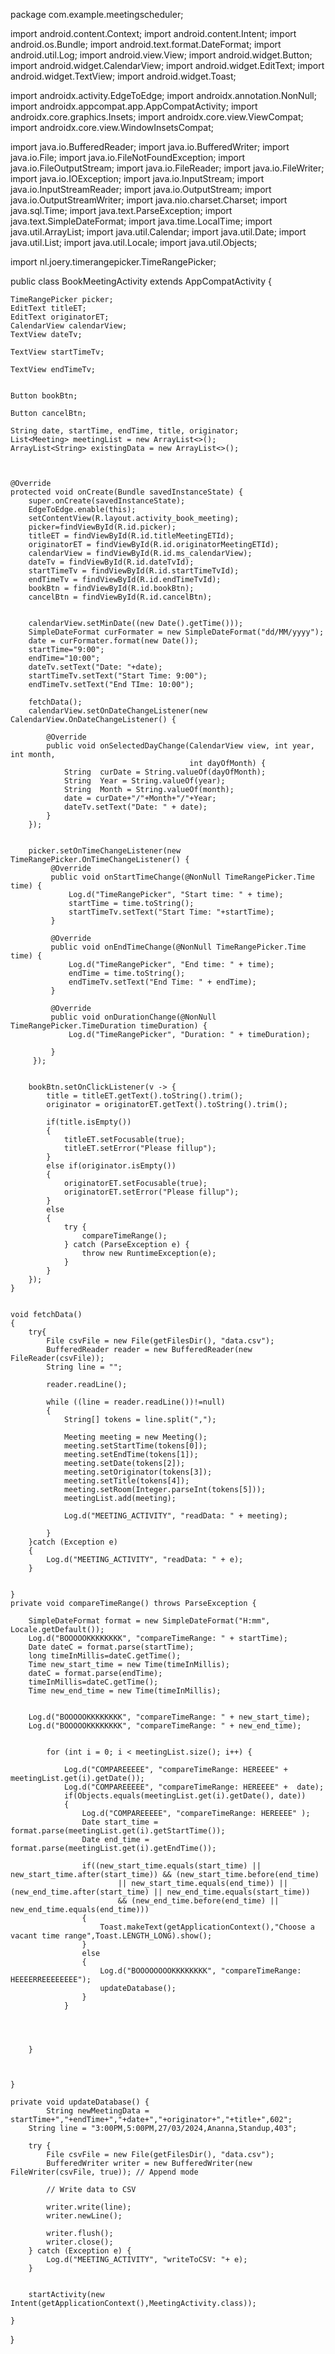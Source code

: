 
package com.example.meetingscheduler;

import android.content.Context;
import android.content.Intent;
import android.os.Bundle;
import android.text.format.DateFormat;
import android.util.Log;
import android.view.View;
import android.widget.Button;
import android.widget.CalendarView;
import android.widget.EditText;
import android.widget.TextView;
import android.widget.Toast;

import androidx.activity.EdgeToEdge;
import androidx.annotation.NonNull;
import androidx.appcompat.app.AppCompatActivity;
import androidx.core.graphics.Insets;
import androidx.core.view.ViewCompat;
import androidx.core.view.WindowInsetsCompat;

import java.io.BufferedReader;
import java.io.BufferedWriter;
import java.io.File;
import java.io.FileNotFoundException;
import java.io.FileOutputStream;
import java.io.FileReader;
import java.io.FileWriter;
import java.io.IOException;
import java.io.InputStream;
import java.io.InputStreamReader;
import java.io.OutputStream;
import java.io.OutputStreamWriter;
import java.nio.charset.Charset;
import java.sql.Time;
import java.text.ParseException;
import java.text.SimpleDateFormat;
import java.time.LocalTime;
import java.util.ArrayList;
import java.util.Calendar;
import java.util.Date;
import java.util.List;
import java.util.Locale;
import java.util.Objects;

import nl.joery.timerangepicker.TimeRangePicker;

public class BookMeetingActivity extends AppCompatActivity {

    TimeRangePicker picker;
    EditText titleET;
    EditText originatorET;
    CalendarView calendarView;
    TextView dateTv;

    TextView startTimeTv;

    TextView endTimeTv;


    Button bookBtn;

    Button cancelBtn;

    String date, startTime, endTime, title, originator;
    List<Meeting> meetingList = new ArrayList<>();
    ArrayList<String> existingData = new ArrayList<>();



    @Override
    protected void onCreate(Bundle savedInstanceState) {
        super.onCreate(savedInstanceState);
        EdgeToEdge.enable(this);
        setContentView(R.layout.activity_book_meeting);
        picker=findViewById(R.id.picker);
        titleET = findViewById(R.id.titleMeetingETId);
        originatorET = findViewById(R.id.originatorMeetingETId);
        calendarView = findViewById(R.id.ms_calendarView);
        dateTv = findViewById(R.id.dateTvId);
        startTimeTv = findViewById(R.id.startTimeTvId);
        endTimeTv = findViewById(R.id.endTimeTvId);
        bookBtn = findViewById(R.id.bookBtn);
        cancelBtn = findViewById(R.id.cancelBtn);


        calendarView.setMinDate((new Date().getTime()));
        SimpleDateFormat curFormater = new SimpleDateFormat("dd/MM/yyyy");
        date = curFormater.format(new Date());
        startTime="9:00";
        endTime="10:00";
        dateTv.setText("Date: "+date);
        startTimeTv.setText("Start Time: 9:00");
        endTimeTv.setText("End TIme: 10:00");

        fetchData();
        calendarView.setOnDateChangeListener(new CalendarView.OnDateChangeListener() {

            @Override
            public void onSelectedDayChange(CalendarView view, int year, int month,
                                            int dayOfMonth) {
                String  curDate = String.valueOf(dayOfMonth);
                String  Year = String.valueOf(year);
                String  Month = String.valueOf(month);
                date = curDate+"/"+Month+"/"+Year;
                dateTv.setText("Date: " + date);
            }
        });


        picker.setOnTimeChangeListener(new TimeRangePicker.OnTimeChangeListener() {
             @Override
             public void onStartTimeChange(@NonNull TimeRangePicker.Time time) {
                 Log.d("TimeRangePicker", "Start time: " + time);
                 startTime = time.toString();
                 startTimeTv.setText("Start Time: "+startTime);
             }

             @Override
             public void onEndTimeChange(@NonNull TimeRangePicker.Time time) {
                 Log.d("TimeRangePicker", "End time: " + time);
                 endTime = time.toString();
                 endTimeTv.setText("End Time: " + endTime);
             }

             @Override
             public void onDurationChange(@NonNull TimeRangePicker.TimeDuration timeDuration) {
                 Log.d("TimeRangePicker", "Duration: " + timeDuration);

             }
         });


        bookBtn.setOnClickListener(v -> {
            title = titleET.getText().toString().trim();
            originator = originatorET.getText().toString().trim();

            if(title.isEmpty())
            {
                titleET.setFocusable(true);
                titleET.setError("Please fillup");
            }
            else if(originator.isEmpty())
            {
                originatorET.setFocusable(true);
                originatorET.setError("Please fillup");
            }
            else
            {
                try {
                    compareTimeRange();
                } catch (ParseException e) {
                    throw new RuntimeException(e);
                }
            }
        });
    }


    void fetchData()
    {
        try{
            File csvFile = new File(getFilesDir(), "data.csv");
            BufferedReader reader = new BufferedReader(new FileReader(csvFile));
            String line = "";

            reader.readLine();

            while ((line = reader.readLine())!=null)
            {
                String[] tokens = line.split(",");

                Meeting meeting = new Meeting();
                meeting.setStartTime(tokens[0]);
                meeting.setEndTime(tokens[1]);
                meeting.setDate(tokens[2]);
                meeting.setOriginator(tokens[3]);
                meeting.setTitle(tokens[4]);
                meeting.setRoom(Integer.parseInt(tokens[5]));
                meetingList.add(meeting);

                Log.d("MEETING_ACTIVITY", "readData: " + meeting);

            }
        }catch (Exception e)
        {
            Log.d("MEETING_ACTIVITY", "readData: " + e);
        }


    }
    private void compareTimeRange() throws ParseException {

        SimpleDateFormat format = new SimpleDateFormat("H:mm", Locale.getDefault());
        Log.d("BOOOOOKKKKKKKK", "compareTimeRange: " + startTime);
        Date dateC = format.parse(startTime);
        long timeInMillis=dateC.getTime();
        Time new_start_time = new Time(timeInMillis);
        dateC = format.parse(endTime);
        timeInMillis=dateC.getTime();
        Time new_end_time = new Time(timeInMillis);


        Log.d("BOOOOOKKKKKKKK", "compareTimeRange: " + new_start_time);
        Log.d("BOOOOOKKKKKKKK", "compareTimeRange: " + new_end_time);


            for (int i = 0; i < meetingList.size(); i++) {

                Log.d("COMPAREEEEE", "compareTimeRange: HEREEEE" +  meetingList.get(i).getDate());
                Log.d("COMPAREEEEE", "compareTimeRange: HEREEEE" +  date);
                if(Objects.equals(meetingList.get(i).getDate(), date))
                {
                    Log.d("COMPAREEEEE", "compareTimeRange: HEREEEE" );
                    Date start_time =  format.parse(meetingList.get(i).getStartTime());
                    Date end_time = format.parse(meetingList.get(i).getEndTime());

                    if((new_start_time.equals(start_time) || new_start_time.after(start_time)) && (new_start_time.before(end_time)
                            || new_start_time.equals(end_time)) || (new_end_time.after(start_time) || new_end_time.equals(start_time))
                            && (new_end_time.before(end_time) || new_end_time.equals(end_time)))
                    {
                        Toast.makeText(getApplicationContext(),"Choose a vacant time range",Toast.LENGTH_LONG).show();
                    }
                    else
                    {
                        Log.d("BOOOOOOOOKKKKKKKK", "compareTimeRange: HEEEERREEEEEEEE");
                        updateDatabase();
                    }
                }




        }



    }

    private void updateDatabase() {
            String newMeetingData = startTime+","+endTime+","+date+","+originator+","+title+",602";
        String line = "3:00PM,5:00PM,27/03/2024,Ananna,Standup,403";

        try {
            File csvFile = new File(getFilesDir(), "data.csv");
            BufferedWriter writer = new BufferedWriter(new FileWriter(csvFile, true)); // Append mode

            // Write data to CSV

            writer.write(line);
            writer.newLine();

            writer.flush();
            writer.close();
        } catch (Exception e) {
            Log.d("MEETING_ACTIVITY", "writeToCSV: "+ e);
        }


        startActivity(new Intent(getApplicationContext(),MeetingActivity.class));

    }
}
